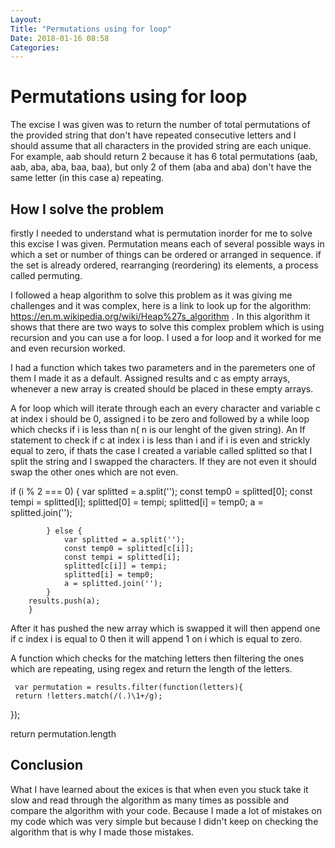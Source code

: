 ```yaml
---
Layout:
Title: "Permutations using for loop"
Date: 2018-01-16 08:58
Categories:
---
```


# Permutations using for loop

The excise I was given was to return the number of total permutations of the provided string that don't have repeated consecutive letters and I should assume that all characters in the provided string are each unique.
For example, aab should return 2 because it has 6 total permutations (aab, aab, aba, aba, baa, baa), but only 2 of them (aba and aba) don't have the same letter (in this case a) repeating.

## How I solve the problem

firstly I needed to understand what is permutation inorder for me to solve this excise I was given. Permutation means each of several possible ways in which a set or number of things can be ordered or arranged in sequence.
if the set is already ordered, rearranging (reordering) its elements, a process called permuting.  

I followed a heap algorithm to solve this problem as it was giving me challenges and it was complex, here is a link to look up for the algorithm: https://en.m.wikipedia.org/wiki/Heap%27s_algorithm . In this algorithm it shows that there are two ways to solve this complex problem which is using recursion and you can use a for loop. I used a for loop and it worked for me and even recursion worked.

I had a function which takes two parameters and in the paremeters one of them I made it as a default. Assigned results and c as empty arrays, whenever a new array is created should be placed in these empty arrays.

A for loop which will iterate through each an every character and variable c at index i should be 0, assigned i to be zero and followed by a while loop which checks if i is less than n( n is our lenght of the given string). An If statement to check if c at index i is less than i and if i is even and strickly equal to zero, if thats the case I created a variable called splitted so that I split the string and I swapped the characters. If they are not even it should swap the other ones which are not even.

 if (i % 2 === 0) {
                var splitted = a.split('');
                const temp0 = splitted[0];
                const tempi = splitted[i];
                splitted[0] = tempi;
                splitted[i] = temp0;
                a = splitted.join('');

            } else {
                var splitted = a.split('');
                const temp0 = splitted[c[i]];
                const tempi = splitted[i];
                splitted[c[i]] = tempi;
                splitted[i] = temp0;
                a = splitted.join('');
            }
        results.push(a);
        }

After it has pushed the new array which is swapped it will then append one if c index i is equal to 0 then it will append 1 on i which is equal to zero. 

A function which checks for the matching letters then filtering the ones which are repeating, using regex and return the length of the letters.

     var permutation = results.filter(function(letters){
     return !letters.match(/(.)\1+/g);
  });
                                        
                                         
return permutation.length
  

## Conclusion

 What I have learned about the exices is that when even you stuck take it slow and read through the algorithm as many times as possible and compare the algorithm with your code. Because I made a lot of mistakes on my code which was very simple but because I didn't keep on checking the algorithm that is why I made those mistakes.

